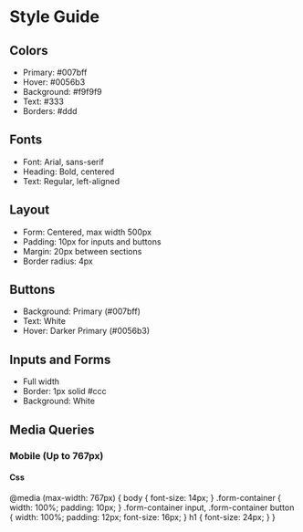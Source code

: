 # Style Guide

## Colors
- Primary: #007bff
- Hover: #0056b3
- Background: #f9f9f9
- Text: #333
- Borders: #ddd

## Fonts
- Font: Arial, sans-serif
- Heading: Bold, centered
- Text: Regular, left-aligned

## Layout
- Form: Centered, max width 500px
- Padding: 10px for inputs and buttons
- Margin: 20px between sections
- Border radius: 4px

## Buttons
- Background: Primary (#007bff)
- Text: White
- Hover: Darker Primary (#0056b3)

## Inputs and Forms
- Full width
- Border: 1px solid #ccc
- Background: White

## Media Queries

### Mobile (Up to 767px)
#### Css 
@media (max-width: 767px) {
  body {
    font-size: 14px;
  }
  .form-container {
    width: 100%;
    padding: 10px;
  }
  .form-container input, .form-container button {
    width: 100%;
    padding: 12px;
    font-size: 16px;
  }
  h1 {
    font-size: 24px;
  }
}
